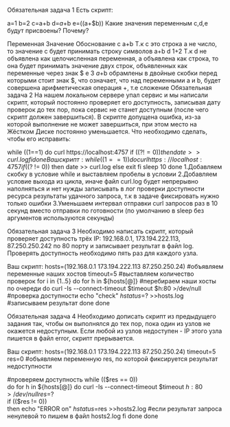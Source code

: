 Обязательная задача 1
Есть скрипт:

a=1
b=2
c=a+b
d=$a+$b
e=$(($a+$b))
Какие значения переменным c,d,e будут присвоены? Почему?

Переменная	Значение	Обоснование
c			a+b			Т.к c это строка а не число, то значение с будет принимать строку символов a+b
d			1+2			Т.к d не объявлена как целочисленная переменная, а объявлена как строка, то она будет принимать значение двух строк, объявленных как переменные через знак $
e			3			$a+$b обрамлены в двойные скобки перед которыми стоит знак $, что означает, что над переменными a и b, будет совершена арифметическая операция +, т.е сложение
Обязательная задача 2
На нашем локальном сервере упал сервис и мы написали скрипт, который постоянно проверяет его доступность, записывая дату проверок до тех пор, пока сервис не станет доступным (после чего скрипт должен завершиться). В скрипте допущена ошибка, из-за которой выполнение не может завершиться, при этом место на Жёстком Диске постоянно уменьшается. Что необходимо сделать, чтобы его исправить:

while ((1==1)
do
	curl https://localhost:4757
	if (($? != 0))
	then
		date >> curl.log
	fi
done
Ваш скрипт:
while (( 1 == 1 ))
	do
		curl https://localhost:4757
			if (($? != 0))
				then date >> curl.log
			else exit
			fi 
	sleep 10 
done
1.Добавляем скобку в условие while и выставляем пробелы в условии 
2.Добавляем условие выхода из цикла, иначе файл curl.log будет непрерывно наполняться и нет нужды записывать в лог проверки доступности ресурса результаты удачного запроса, т.к в задаче фиксировать нужно только ошибки 
3.Уменьшаем интервал отправки curl запросов раз в 10 секунд вместо отправки по готовности  (по умолчанию в sleep без аргументов используются секунды)

Обязательная задача 3
Необходимо написать скрипт, который проверяет доступность трёх IP: 192.168.0.1, 173.194.222.113, 87.250.250.242 по 80 порту и записывает результат в файл log. Проверять доступность необходимо пять раз для каждого узла.

Ваш скрипт:
hosts=(192.168.0.1 173.194.222.113 87.250.250.24)	#объявляем переменные наших хостов
timeout=5					 						#выставляем количество проверок
for i in {1..5}
	do
		for h in ${hosts[@]}				 		#перебираем наши хосты по очереди
			do curl -Is --connect-timeout $timeout $h:80 >/dev/null #проверка доступности 
			echo "check" $h status=$? >>hosts.log	#записываем результат 
		done 
done

Обязательная задача 4
Необходимо дописать скрипт из предыдущего задания так, чтобы он выполнялся до тех пор, пока один из узлов не окажется недоступным. Если любой из узлов недоступен - IP этого узла пишется в файл error, скрипт прерывается.

Ваш скрипт:
hosts=(192.168.0.1 173.194.222.113 87.250.250.24)
timeout=5
res=0					#объявляем переменную res, по которой фиксируется результат  недоступности

#проверяем доступность
while (($res == 0))			
	do
		for h in ${hosts[@]} do curl -Is --connect-timeout $timeout $h:80 >/dev/null
		res=$?				
	if (($res != 0))			 
		then echo "ERROR on" $h status=$res >>hosts2.log	#если результат запроса ненулевой то пишем в файл hosts2.log
	fi 
	done 
done